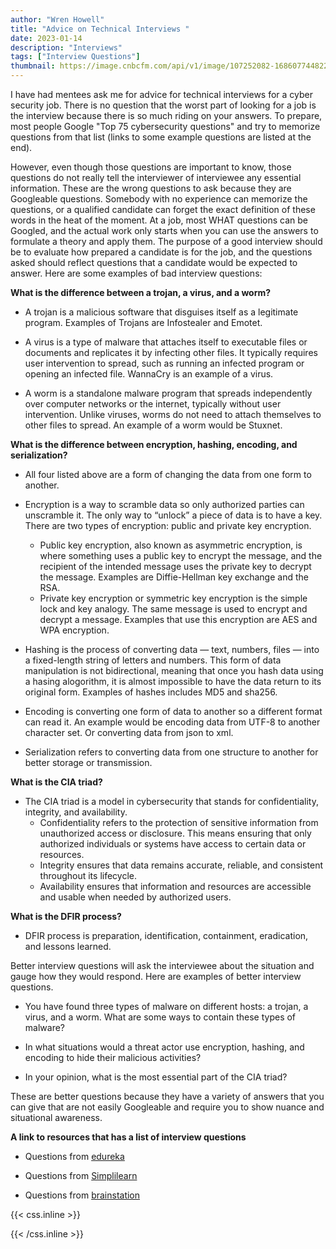```yaml
---
author: "Wren Howell"
title: "Advice on Technical Interviews "
date: 2023-01-14
description: "Interviews"
tags: ["Interview Questions"]
thumbnail: https://image.cnbcfm.com/api/v1/image/107252082-1686077448227-job-interview-2021-09-24-04-13-49-utc.jpg?v=1688994001&w=630&h=354&ffmt=webp&vtcrop=y
---
```


 I have had mentees ask me for advice for technical interviews for a cyber security job. There is no question that the worst part of looking for a job is the interview because there is so much riding on your answers. To prepare, most people Google "Top 75 cybersecurity questions" and try to memorize questions from that list (links to some example questions are listed at the end).
 
 However, even though those questions are important to know, those questions do not really tell the interviewer of interviewee any essential information. These are the wrong questions to ask because they are Googleable questions. Somebody with no experience can memorize the questions, or a qualified candidate can forget the exact definition of these words in the heat of the moment. At a job, most WHAT questions can be Googled, and the actual work only starts when you can use the answers to formulate a theory and apply them. The purpose of a good interview should be to evaluate how prepared a candidate is for the job, and the questions asked should reflect questions that a candidate would be expected to answer. Here are some examples of bad interview questions: 

 
 **What is the difference between a trojan, a virus, and a worm?**

- A trojan is a malicious software that disguises itself as a legitimate program. Examples of Trojans are Infostealer and Emotet.  

- A virus is a type of malware that attaches itself to executable files or documents and replicates it by infecting other files. It typically requires user intervention to spread, such as running an infected program or opening an infected file. WannaCry is an example of a virus.


- A worm is a standalone malware program that spreads independently over computer networks or the internet, typically without user intervention. Unlike viruses, worms do not need to attach themselves to other files to spread. An example of a worm would be Stuxnet. 

**What is the difference between encryption, hashing, encoding, and serialization?**

- All four listed above are a form of changing the data from one form to another.  

- Encryption is a way to scramble data so only authorized parties can unscramble it. The only way to “unlock” a piece of data is to have a key. There are two types of encryption: public and private key encryption.
  - Public key encryption, also known as asymmetric encryption, is where something uses a public key to encrypt the message, and the recipient of the intended message uses the private key to decrypt the message. Examples are Diffie-Hellman key exchange and the RSA.  
  - Private key encryption or symmetric key encryption is the simple lock and key analogy. The same message is used to encrypt and decrypt a message. Examples that use this encryption are AES and WPA encryption.

- Hashing is the process of converting data — text, numbers, files — into a fixed-length string of letters and numbers. This form of data manipulation is not bidirectional, meaning that once you hash data using a hasing alogorithm, it is almost impossible to have the data return to its original form. Examples of hashes includes MD5 and sha256. 

- Encoding is converting one form of data to another so a different format can read it. An example would be encoding data from UTF-8 to another character set. Or converting data from json to xml. 

- Serialization refers to converting data from one structure to another for better storage or transmission. 

**What is the CIA triad?**

- The CIA triad is a model in cybersecurity that stands for confidentiality, integrity, and availability.
  - Confidentiality refers to the protection of sensitive information from unauthorized access or disclosure. This means ensuring that only authorized individuals or systems have access to certain data or resources.
  - Integrity ensures that data remains accurate, reliable, and consistent throughout its lifecycle. 
  - Availability ensures that information and resources are accessible and usable when needed by authorized users. 

**What is the DFIR process?**

- DFIR process is preparation, identification, containment, eradication, and lessons learned.
 
Better interview questions will ask the interviewee about the situation and gauge how they would respond. Here are examples of better interview questions.  

- You have found three types of malware on different hosts: a trojan, a virus, and a worm. What are some ways to contain these types of malware?

- In what situations would a threat actor use encryption, hashing, and encoding to hide their malicious activities?

- In your opinion, what is the most essential part of the CIA triad?

These are better questions because they have a variety of answers that you can give that are not easily Googleable and require you to show nuance and situational awareness. 

**A link to resources that has a list of interview questions**

- Questions from [edureka](https://www.edureka.co/blog/interview-questions/cybersecurity-interview-questions/)

- Questions from [Simplilearn](https://www.simplilearn.com/tutorials/cyber-security-tutorial/cyber-security-interview-questions)

- Questions from [brainstation](https://brainstation.io/career-guides/cybersecurity-interview-questions)




{{< css.inline >}}

<style>
.emojify {
	font-family: Apple Color Emoji, Segoe UI Emoji, NotoColorEmoji, Segoe UI Symbol, Android Emoji, EmojiSymbols;
	font-size: 2rem;
	vertical-align: middle;
}
@media screen and (max-width:650px) {
  .nowrap {
    display: block;
    margin: 25px 0;
  }
}
</style>

{{< /css.inline >}}
